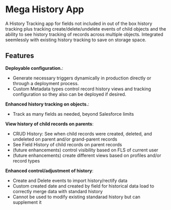 # Mega History App

A History Tracking app for fields not included in out of the box history tracking plus tracking create/delete/undelete events of child objects and the ability to see history tracking of records across multiple objects.  Integrated seemlessly with existing history tracking to save on storage space.

## Features

**Deployable configuration.**: 
* Generate necessary triggers dynamically in production directly or through a deployment process.
* Custom Metadata types control record history views and tracking configuration so they also can be deployed if desired.

**Enhanced history tracking on objects.**:
* Track as many fields as needed, beyond Salesforce limits

**View history of child records on parents**:
* CRUD History: See when child records were created, deleted, and undeleted on parent and/or grand-parent records
* See Field History of child records on parent records
* (future enhancements) control visibility based on FLS of current user
* (future enhancements) create different views based on profiles and/or record types

**Enhanced control/adjustment of history**:
* Create and Delete events to import history/rectify data
* Custom created date and created by field for historical data load to correctly merge data with standard history
* Cannot be used to modify existing standarad history but can supplement it


